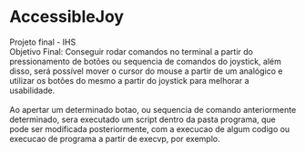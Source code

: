 # AccessibleJoy
Projeto final - IHS
<br />
Objetivo Final: Conseguir rodar comandos no terminal a partir do pressionamento de botões ou sequencia de comandos do joystick, 
além disso, será possível mover o cursor do mouse a partir de um analógico e utilizar os botões do mesmo a partir do joystick para melhorar a usabilidade.
<br />
<br />
Ao apertar um determinado botao, ou sequencia de comando anteriormente determinado, sera executado um script dentro da pasta programa, que pode ser modificada 
posteriormente, com a execucao de algum codigo ou execucao de programa a partir de execvp, por exemplo.
<br />
